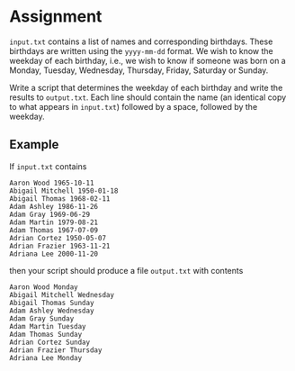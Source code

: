# Assignment

`input.txt` contains a list of names and corresponding birthdays.
These birthdays are written using the `yyyy-mm-dd` format.
We wish to know the weekday of each birthday, i.e., we wish to know if someone was born on a Monday, Tuesday, Wednesday, Thursday, Friday, Saturday or Sunday.

Write a script that determines the weekday of each birthday and write the results to `output.txt`.
Each line should contain the name (an identical copy to what appears in `input.txt`) followed by a space, followed by the weekday.

## Example

If `input.txt` contains

```text
Aaron Wood 1965-10-11
Abigail Mitchell 1950-01-18
Abigail Thomas 1968-02-11
Adam Ashley 1986-11-26
Adam Gray 1969-06-29
Adam Martin 1979-08-21
Adam Thomas 1967-07-09
Adrian Cortez 1950-05-07
Adrian Frazier 1963-11-21
Adriana Lee 2000-11-20
```

then your script should produce a file `output.txt` with contents

```text
Aaron Wood Monday
Abigail Mitchell Wednesday
Abigail Thomas Sunday
Adam Ashley Wednesday
Adam Gray Sunday
Adam Martin Tuesday
Adam Thomas Sunday
Adrian Cortez Sunday
Adrian Frazier Thursday
Adriana Lee Monday
```
